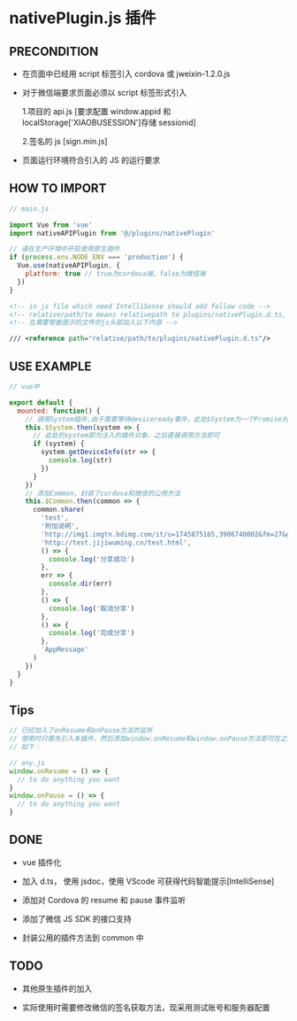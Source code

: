 # nativePlugin.js 插件

## PRECONDITION

- 在页面中已经用 script 标签引入 cordova 或 jweixin-1.2.0.js

- 对于微信端要求页面必须以 script 标签形式引入

  1.项目的 api.js [要求配置 window.appid 和 localStorage['XIAOBUSESSION']存储 sessionid]

  2.签名的 js [sign.min.js]

- 页面运行环境符合引入的 JS 的运行要求

## HOW TO IMPORT

```javascript
// main.js

import Vue from 'vue'
import nativeAPIPlugin from '@/plugins/nativePlugin'

// 请在生产环境中开启使用原生插件
if (process.env.NODE_ENV === 'production') {
  Vue.use(nativeAPIPlugin, {
    platform: true // true为cordova端，false为微信端
  })
}
```

```xml
<!-- in js file which need IntelliSense should add follow code -->
<!-- relative/path/to means relativepath to plugins/nativePlugin.d.ts, does not just mean what show there -->
<!-- 在需要智能提示的文件的js头部加入以下内容 -->

/// <reference path="relative/path/to/plugins/nativePlugin.d.ts"/>
```

## USE EXAMPLE

```javascript
// vue中

export default {
  mounted: function() {
    // 调用System插件,由于需要等待deviceready事件，此处$System为一个Promise对象
    this.$System.then(system => {
      // 此处的system即为注入的插件对象，之后直接调用方法即可
      if (system) {
        system.getDeviceInfo(str => {
          console.log(str)
        })
      }
    })
    // 添加Common，封装了cordova和微信的公用方法
    this.$Common.then(common => {
      common.share(
        'test',
        '附加说明',
        'http://img1.imgtn.bdimg.com/it/u=1745875165,3906740002&fm=27&gp=0.jpg',
        'http://test.jijiwuming.cn/test.html',
        () => {
          console.log('分享成功')
        },
        err => {
          console.dir(err)
        },
        () => {
          console.log('取消分享')
        },
        () => {
          console.log('完成分享')
        },
        'AppMessage'
      )
    })
  }
}
```

## Tips

```javascript
// 已经加入了onResume和onPause方法的监听
// 使用时只需先引入本插件，然后添加window.onResume和window.onPause方法即可在之后每次触发事件时调用
// 如下：

// any.js
window.onResume = () => {
  // to do anything you want
}
window.onPause = () => {
  // to do anything you want
}
```

## DONE

- vue 插件化

- 加入 d.ts， 使用 jsdoc，使用 VScode 可获得代码智能提示[IntelliSense]

- 添加对 Cordova 的 resume 和 pause 事件监听

- 添加了微信 JS SDK 的接口支持

- 封装公用的插件方法到 common 中

## TODO

- 其他原生插件的加入

- 实际使用时需要修改微信的签名获取方法，现采用测试账号和服务器配置
